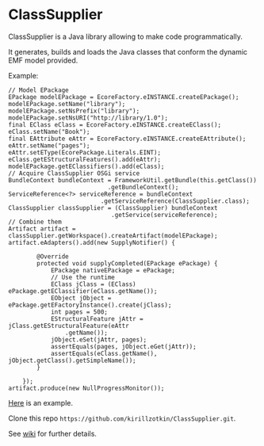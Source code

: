 ClassSupplier
===========

ClassSupplier is a Java library allowing to make code programmatically.  

It generates, builds and loads the Java classes that conform the dynamic EMF model provided.  


Example:  

    // Model EPackage
    EPackage modelEPackage = EcoreFactory.eINSTANCE.createEPackage();
    modelEPackage.setName("library");
    modelEPackage.setNsPrefix("library");
    modelEPackage.setNsURI("http://library/1.0");
    final EClass eClass = EcoreFactory.eINSTANCE.createEClass();
    eClass.setName("Book");
    final EAttribute eAttr = EcoreFactory.eINSTANCE.createEAttribute();
    eAttr.setName("pages");
    eAttr.setEType(EcorePackage.Literals.EINT);
    eClass.getEStructuralFeatures().add(eAttr);
    modelEPackage.getEClassifiers().add(eClass);
    // Acquire ClassSupplier OSGi service
    BundleContext bundleContext = FrameworkUtil.getBundle(this.getClass())
                                .getBundleContext();
    ServiceReference<?> serviceReference = bundleContext
                              .getServiceReference(ClassSupplier.class);
    ClassSupplier classSupplier = (ClassSupplier) bundleContext
                                 .getService(serviceReference);
    // Combine them
    Artifact artifact = classSupplier.getWorkspace().createArtifact(modelEPackage);
    artifact.eAdapters().add(new SupplyNotifier() {

            @Override
            protected void supplyCompleted(EPackage ePackage) {
                EPackage nativeEPackage = ePackage; 
                // Use the runtime
                EClass jClass = (EClass) ePackage.getEClassifier(eClass.getName());
                EObject jObject = ePackage.getEFactoryInstance().create(jClass); 
                int pages = 500;
                EStructuralFeature jAttr = jClass.getEStructuralFeature(eAttr
                    .getName());
                jObject.eSet(jAttr, pages);
                assertEquals(pages, jObject.eGet(jAttr));
                assertEquals(eClass.getName(), jObject.getClass().getSimpleName());  
            }

        });
    artifact.produce(new NullProgressMonitor());	
    
[Here](/org.classupplier.test/src/org/classupplier/test/ClassSupplierTests.java) is an example.  

Clone this repo ```https://github.com/kirillzotkin/ClassSupplier.git```.

See [wiki](https://github.com/kirillzotkin/ClassSupplier/wiki) for further details.
